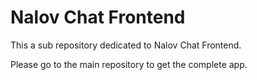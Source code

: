 # Nalov Chat Frontend

This a sub repository dedicated to Nalov Chat Frontend.

Please go to the main repository to get the complete app.
